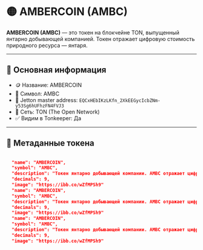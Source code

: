 # 🟡 AMBERCOIN (AMBC)

**AMBERCOIN (AMBC)** — это токен на блокчейне TON, выпущенный янтарно добывающей компанией. Токен отражает цифровую стоимость природного ресурса — янтаря.

---

## 📌 Основная информация

- 🪙 Название: AMBERCOIN  
- 💠 Символ: AMBC  
- 🔗 Jetton master address: `EQCxHEbIKzLKfn_2XkEEGycIcbZNm-y53Sg6hUFhzFN4FVJ3`
- 💎 Сеть: TON (The Open Network)
- ✅ Видим в Tonkeeper: Да

---

## 📄 Метаданные токена

```json

  "name": "AMBERCOIN",
  "symbol": "AMBC",
  "description": "Токен янтарно добывающей компании. AMBC отражает цифровую стоимость природного ресурса — янтаря., token ambermining company stones"
  "decimals": 9,
  "image": "https://ibb.co/wZfMPSh9"
  "name": "AMBERCOIN",
  "symbol": "AMBC",
  "description": "Токен янтарно добывающей компании. AMBC отражает цифровую стоимость природного ресурса — янтаря., token ambermining company stones"
  "decimals": 9,
  "image": "https://ibb.co/wZfMPSh9"
  "name": "AMBERCOIN",
  "symbol": "AMBC",
  "description": "Токен янтарно добывающей компании. AMBC отражает цифровую стоимость природного ресурса — янтаря., token ambermining company stones"
  "decimals": 9,
  "image": "https://ibb.co/wZfMPSh9"
